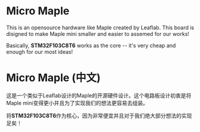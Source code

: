 # Micro Maple

This is an opensource hardware like Maple created by Leaflab. This board is disigned to make Maple mini smaller and easier to assemed for our works! 

Basically, **STM32F103C8T6** works as the core -- it's very cheap and enough for our most ideas!


# Micro Maple (中文)

这是一个类似于Leaflab设计的Maple的开源硬件设计。这个电路板设计初衷是将Maple mini变得更小并且为了实现我们的想法更容易去组装。

将**STM32F103C8T6**作为核心，因为非常便宜并且对于我们绝大部分想法的实现足矣！

